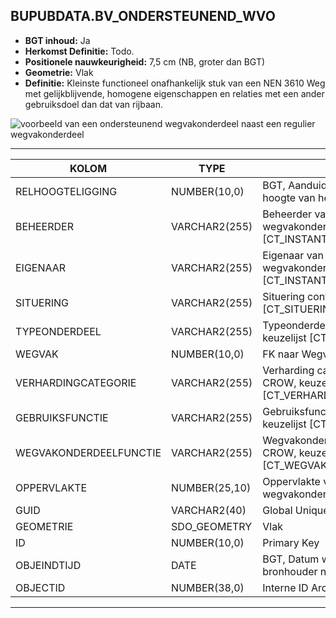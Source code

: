 ﻿## BUPUBDATA.BV_ONDERSTEUNEND_WVO


* __BGT inhoud:__ Ja
* __Herkomst Definitie:__ Todo.
* __Positionele nauwkeurigheid:__ 7,5 cm (NB, groter dan BGT)
* __Geometrie:__ Vlak
* __Definitie:__ Kleinste functioneel onafhankelijk stuk van een NEN 3610 Weg met gelijkblijvende, homogene eigenschappen
en relaties met een ander gebruiksdoel dan dat van rijbaan.

![voorbeeld van een ondersteunend wegvakonderdeel naast een regulier wegvakonderdeel](weg_wvo_onderst-wvo_traject_wegvak.png)

***	

|KOLOM                           	|TYPE          	|DEFINITIE|
|------                          	|----          	|-----    |
|RELHOOGTELIGGING                	|NUMBER(10,0)  	|BGT, Aanduiding voor de relatieve hoogte van het object|
|BEHEERDER                       	|VARCHAR2(255) 	|Beheerder van het ondersteunend wegvakonderdeel, keuzelijst [CT_INSTANTIE]|
|EIGENAAR                        	|VARCHAR2(255) 	|Eigenaar van het ondersteunend wegvakonderdeel, keuzelijst [CT_INSTANTIE]|
|SITUERING                       	|VARCHAR2(255) 	|Situering conform CROW, keuzelijst [CT_SITUERING]|
|TYPEONDERDEEL                   	|VARCHAR2(255) 	|Typeonderdeel conform CROW, keuzelijst [CT_TYPE_ONDERDEEL]|
|WEGVAK                          	|NUMBER(10,0)  	|FK naar Wegvak object|
|VERHARDINGCATEGORIE              	|VARCHAR2(255) 	|Verharding categorie conform CROW, keuzelijst [CT_VERHARDING_CATEGORIE]|
|GEBRUIKSFUNCTIE                 	|VARCHAR2(255) 	|Gebruiksfunctie conform CROW, keuzelijst [CT_GEBRUIKSFUNCTIE]|
|WEGVAKONDERDEELFUNCTIE            	|VARCHAR2(255) 	|Wegvakonderdeel functie volgens CROW, keuzelijst [CT_WEGVAKONDERDEEL_FUNCTIE]|
|OPPERVLAKTE                     	|NUMBER(25,10) 	|Oppervlakte van het wegvakonderdeel (m2, 2 decimalen)|
|GUID                            	|VARCHAR2(40)  	|Global Unique Identifier|
|GEOMETRIE                       	|SDO_GEOMETRY  	|Vlak|
|ID                              	|NUMBER(10,0)  	|Primary Key|
|OBJEINDTIJD                     	|DATE          	|BGT, Datum waarop het object bij de bronhouder niet meer geldig is|
|OBJECTID                        	|NUMBER(38,0)   |Interne ID ArcGIS|

***

